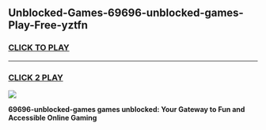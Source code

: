 
## Unblocked-Games-69696-unblocked-games-Play-Free-yztfn
<h3>
<a href="https://premium76.site?title=69696-unblocked-games&ref=23A">CLICK TO PLAY</a></h3>
<hr>

<h3>
<a href="https://premium76.site?title=69696-unblocked-games&ref=23A">CLICK 2 PLAY</a>
  
</h3>

<a href="https://premium76.site?title=69696-unblocked-games&ref=23A"><img src="https://clearcache.store/games.png"></a>


**69696-unblocked-games games unblocked: Your Gateway to Fun and Accessible Online Gaming**

